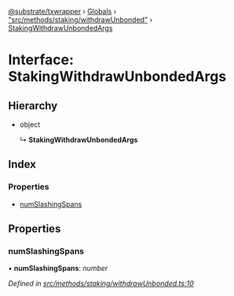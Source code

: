 [@substrate/txwrapper](../README.md) › [Globals](../globals.md) › ["src/methods/staking/withdrawUnbonded"](../modules/_src_methods_staking_withdrawunbonded_.md) › [StakingWithdrawUnbondedArgs](_src_methods_staking_withdrawunbonded_.stakingwithdrawunbondedargs.md)

# Interface: StakingWithdrawUnbondedArgs

## Hierarchy

* object

  ↳ **StakingWithdrawUnbondedArgs**

## Index

### Properties

* [numSlashingSpans](_src_methods_staking_withdrawunbonded_.stakingwithdrawunbondedargs.md#numslashingspans)

## Properties

###  numSlashingSpans

• **numSlashingSpans**: *number*

*Defined in [src/methods/staking/withdrawUnbonded.ts:10](https://github.com/paritytech/txwrapper/blob/cf846c2/src/methods/staking/withdrawUnbonded.ts#L10)*
